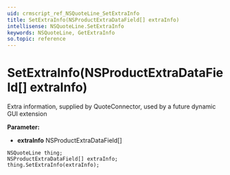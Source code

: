 ```yaml
---
uid: crmscript_ref_NSQuoteLine_SetExtraInfo
title: SetExtraInfo(NSProductExtraDataField[] extraInfo)
intellisense: NSQuoteLine.SetExtraInfo
keywords: NSQuoteLine, GetExtraInfo
so.topic: reference
---
```


# SetExtraInfo(NSProductExtraDataField[] extraInfo)

Extra information, supplied by QuoteConnector, used by a future dynamic GUI extension

**Parameter:** 
* **extraInfo** NSProductExtraDataField[]

```crmscript
NSQuoteLine thing;
NSProductExtraDataField[] extraInfo;
thing.SetExtraInfo(extraInfo);
```

